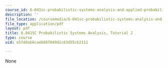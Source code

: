 ```yaml
---
course_id: 6-041sc-probabilistic-systems-analysis-and-applied-probability-fall-2013
description: ''
file_location: /coursemedia/6-041sc-probabilistic-systems-analysis-and-applied-probability-fall-2013/e5fd8ab6caeb867049d1c63d55cb2111_MIT6_041SCF13_tut02.pdf
file_type: application/pdf
layout: pdf
title: 6.041SC Probabilistic Systems Analysis, Tutorial 2
type: course
uid: e5fd8ab6caeb867049d1c63d55cb2111

---
```

None